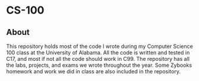 # CS-100

## About
This repository holds most of the code I wrote during my Computer Science 100 class at the University of Alabama.
All the code is written and tested in C17, and most if not all the code should work in C99. The repository has all the 
labs, projects, and exams we wrote throughout the year. Some Zybooks homework and work we did in class are also 
included in the repository.

